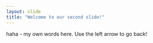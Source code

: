 ```yaml
---
layout: slide
title: "Welcome to our second slide!"
---
```

haha - my own words here.
Use the left arrow to go back!
